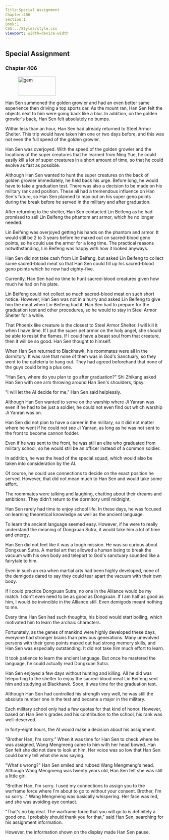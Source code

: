 ```yaml
---
Title:Special Assignment 
Chapter:406 
Section:1 
Book:1 
CSS:../Styles/style.css 
viewport: width=device-width
---
```

  
## Special Assignment
### Chapter 406
  
<figure>
	<img src="../Images/gem.gif" alt="gem" id="gem" width="120" height="60" />
</figure>
  

  
Han Sen summoned the golden growler and had an even better same experience then driving a top sports car. As the mount ran, Han Sen felt the objects next to him were going back like a blur. In addition, on the golden growler's back, Han Sen felt absolutely no bumps.

Within less than an hour, Han Sen had already returned to Steel Armor Shelter. This trip would have taken him one or two days before, and this was not even the full speed of the golden growler.

Han Sen was overjoyed. With the speed of the golden growler and the locations of the super creatures that he learned from Ning Yue, he could easily kill a lot of super creatures in a short amount of time, so that he could evolve as fast as possible.

Although Han Sen wanted to hunt the super creatures on the back of golden growler immediately, he held back his urge. Before long, he would have to take a graduation test. There was also a decision to be made on his military rank and position. These all had a tremendous influence on Han Sen's future, so Han Sen planned to max out on his super geno points during the break before he served in the military and after graduation.

After returning to the shelter, Han Sen contacted Lin Beifeng as he had promised to sell Lin Beifeng the phantom ant armor, which he no longer needed.

Lin Beifeng was overjoyed getting his hands on the phantom and armor. It would still be 2 to 3 years before he maxed out on sacred-blood geno points, so he could use the armor for a long time. The practical reasons notwithstanding, Lin Beifeng was happy with how it looked anyways.

Han Sen did not take cash from Lin Beifeng, but asked Lin Beifeng to collect some sacred-blood meat so that Han Sen could fill up his sacred-blood geno points which he now had eighty-five.

Currently, Han Sen had no time to hunt sacred-blood creatures given how much he had on his plate.

Lin Beifeng could not collect so much sacred-blood meat on such short notice. However, Han Sen was not in a hurry and asked Lin Beifeng to give him the meat when Lin Beifeng had it. Han Sen had to prepare for the graduation test and other procedures, so he would to stay in Steel Armor Shelter for a while.

That Phoenix like creature is the closest to Steel Armor Shelter. I will kill it when I have time. If I put the super pet armor on the holy angel, she should be able to resist the flames. If I could have a beast soul from that creature, then it will be so good. Han Sen thought to himself.

When Han Sen returned to Blackhawk, his roommates were all in the dormitory. It was rare that none of them was in God's Sanctuary, so they went to the cafeteria to hang out. They had agreed beforehand that none of the guys could bring a plus one.

"Han Sen, where do you plan to go after graduation?" Shi Zhikang asked Han Sen with one arm throwing around Han Sen's shoulders, tipsy.

"I will let the AI decide for me," Han Sen said helplessly.

Although Han Sen wanted to serve on the warship where Ji Yanran was even if he had to be just a soldier, he could not even find out which warship Ji Yanran was on.

Han Sen did not plan to have a career in the military, so it did not matter where he went if he could not see Ji Yanran, as long as he was not sent to the front to become cannon fodder.

Even if he was sent to the front, he was still an elite who graduated from military school, so he would still be an officer instead of a common soldier.

In addition, he was the head of the special squad, which would also be taken into consideration by the AI.

Of course, he could use connections to decide on the exact position he served. However, that did not mean much to Han Sen and would take some effort.

The roommates were talking and laughing, chatting about their dreams and ambitions. They didn't return to the dormitory until midnight.

Han Sen rarely had time to enjoy school life. In these days, he was focused on learning theoretical knowledge as well as the ancient language.

To learn the ancient language seemed easy. However, if he were to really understand the meaning of Dongxuan Sutra, it would take him a lot of time and energy.

Han Sen did not feel like it was a tough mission. He was so curious about Dongxuan Sutra. A martial art that allowed a human being to break the vacuum with his own body and teleport to God's sanctuary sounded like a fairytale to him.

Even in such an era when martial arts had been highly developed, none of the demigods dared to say they could tear apart the vacuum with their own body.

If I could practice Dongxuan Sutra, no one in the Alliance would be my match. I don't even need to be as good as Dongxuan. If I am half as good as him, I would be invincible in the Alliance still. Even demigods meant nothing to me.

Every time Han Sen had such thoughts, his blood would start boiling, which motivated him to learn the archaic characters.

Fortunately, as the genes of mankind were highly developed these days, everyone had stronger brains than previous generations. Many unevolved persons with their geno points maxed out had strong memory skills, and Han Sen was especially outstanding. It did not take him much effort to learn.

It took patience to learn the ancient language. But once he mastered the language, he could actually read Dongxuan Sutra.

Han Sen enjoyed a few days without hunting and killing. All he did was teleporting to the shelter to enjoy the sacred-blood meat Lin Beifeng sent him and studying at Blackhawk. Soon, it was time for the graduation test.

Although Han Sen had controlled his strength very well, he was still the absolute number one in the test and became a major in the military.

Each military school only had a few quotas for that kind of honor. However, based on Han Sen's grades and his contribution to the school, his rank was well-deserved.

In forty-eight hours, the AI would make a decision about his assignment.

"Brother Han, I'm sorry." When it was time for Han Sen to check where he was assigned, Wang Mengmeng came to him with her head bowed. Han Sen felt she did not dare to look at him. Her voice was so low that Han Sen could barely tell what she was saying.

"What's wrong?" Han Sen smiled and rubbed Wang Mengmeng's head. Although Wang Mengmeng was twenty years old, Han Sen felt she was still a little girl.

"Brother Han, I'm sorry. I used my connections to assign you to the warframe force where I'm about to go to without your consent. Brother, I'm so sorry…" Wang Mengmeng was basically whispering. Her face was red, and she was avoiding eye contact.

"That's no big deal. The warframe force that you will go to is definitely a good one. I probably should thank you for that," said Han Sen, searching for his assignment information.

However, the information shown on the display made Han Sen pause.